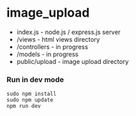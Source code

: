 # image_upload

- index.js - node.js / express.js server
- /views - html views directory
- /controllers - in progress
- /models - in progress
- public/upload - image upload directory

### Run in dev mode
```
sudo npm install
sudo npm update
npm run dev
```
